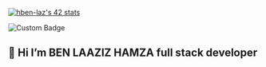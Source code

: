 


<a href="https://github.com/oakoudad/badge42"><img src="https://badge.mediaplus.ma/greenbinary/hben-laz" alt="hben-laz's 42 stats" /></a>

![Custom Badge](https://img.shields.io/badge/text-Red?color=red)


## 👋 Hi  I’m   BEN LAAZIZ HAMZA full stack developer


